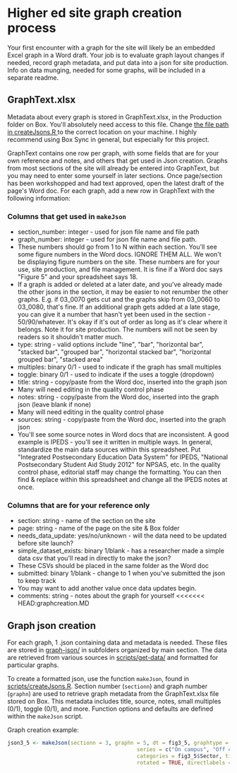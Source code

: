 # Higher ed site graph creation process

Your first encounter with a graph for the site will likely be an embedded Excel graph in a Word draft. Your job is to evaluate graph layout changes if needed, record graph metadata, and put data into a json for site production. Info on data munging, needed for some graphs, will be included in a separate readme.

## GraphText.xlsx
Metadata about every graph is stored in GraphText.xlsx, in the Production folder on Box. You'll absolutely need access to this file. Change [the file path in createJsons.R ](https://github.com/UrbanInstitute/ed-data/blob/master/scripts/createJsons.R#L9) to the correct location on your machine. I highly recommend using Box Sync in general, but especially for this project.

GraphText contains one row per graph, with some fields that are for your own reference and notes, and others that get used in Json creation. Graphs from most sections of the site will already be entered into GraphText, but you may need to enter some yourself in later sections. Once page/section has been workshopped and had text approved, open the latest draft of the page's Word doc. For each graph, add a new row in GraphText with the following information:

### Columns that get used in `makeJson`
* section_number: integer - used for json file name and file path
* graph_number: integer - used for json file name and file path.
 * These numbers should go from 1 to N within each section. You'll see some figure numbers in the Word docs. IGNORE THEM ALL. We won't be displaying figure numbers on the site. These numbers are for your use, site production, and file management. It is fine if a Word doc says "Figure 5" and your spreadsheet says 18.
 * If a graph is added or deleted at a later date, and you've already made the other jsons in the section, it may be easier to not renumber the other graphs. E.g. if 03_0070 gets cut and the graphs skip from 03_0060 to 03_0080, that's fine. If an additional graph gets added at a late stage, you can give it a number that hasn't yet been used in the section - 50/90/whatever. It's okay if it's out of order as long as it's clear where it belongs. Note it for site production. The numbers will not be seen by readers so it shouldn't matter much.
* type: string - valid options include "line", "bar", "horizontal bar", "stacked bar", "grouped bar", "horizontal stacked bar", "horizontal grouped bar", "stacked area"
* multiples: binary 0/1 - used to indicate if the graph has small multiples
* toggle: binary 0/1 - used to indicate if the uses a toggle (dropdown)
* title: string - copy/paste from the Word doc, inserted into the graph json
 * Many will need editing in the quality control phase
* notes: string - copy/paste from the Word doc, inserted into the graph json (leave blank if none)
 * Many will need editing in the quality control phase
* sources: string - copy/paste from the Word doc, inserted into the graph json
 * You'll see some source notes in Word docs that are inconsistent. A good example is IPEDS - you'll see it written in multiple ways. In general, standardize the main data sources within this spreadsheet. Put "Integrated Postsecondary Education Data System" for IPEDS, "National Postsecondary Student Aid Study 2012" for NPSAS, etc. In the quality control phase, editorial staff may change the formatting. You can then find & replace within this spreadsheet and change all the IPEDS notes at once.

### Columns that are for your reference only
* section: string - name of the section on the site
* page: string - name of the page on the site & Box folder
* needs_data_update: yes/no/unknown - will the data need to be updated before site launch?
* simple_dataset_exists: binary 1/blank - has a researcher made a simple data csv that you'll read in directly to make the json?
 * These CSVs should be placed in the same folder as the Word doc
* submitted: binary 1/blank - change to 1 when you've submitted the json to keep track
 * You may want to add another value once data updates begin.
* comments: string - notes about the graph for yourself
<<<<<<< HEAD:graphcreation.MD

## Graph json creation
For each graph, 1 .json containing data and metadata is needed. These files are stored in [graph-json/](graph-json/) in subfolders organized by main section. The data are retrieved from various sources in [scripts/get-data/](scripts/get-data/) and formatted for particular graphs.

To create a formatted json, use the function `makeJson`, found in [scripts/createJsons.R](scripts/createJsons.R). Section number (`sectionn`) and graph number (`graphn`) are used to retrieve graph metadata from the GraphText.xlsx file stored on Box. This metadata includes title, source, notes, small multiples (0/1), toggle (0/1), and more. Function options and defaults are defined within the `makeJson` script. 

Graph creation example:
```R
json3_5 <- makeJson(sectionn = 3, graphn = 5, dt = fig3_5, graphtype = "bar", 
										 series = c("On campus", "Off campus", "Living with parents"), 
										 categories = fig3_5$Sector, tickformat = "percent", 
										 rotated = TRUE, directlabels = TRUE)
```
